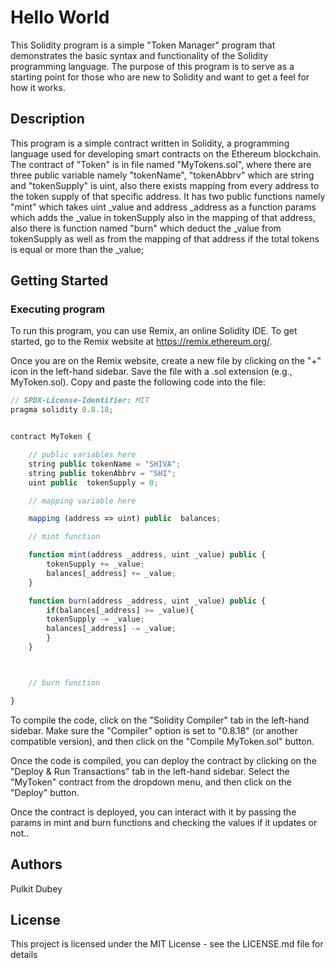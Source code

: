 # Hello World

This Solidity program is a simple "Token Manager" program that demonstrates the basic syntax and functionality of the Solidity programming language. The purpose of this program is to serve as a starting point for those who are new to Solidity and want to get a feel for how it works.

## Description

This program is a simple contract written in Solidity, a programming language used for developing smart contracts on the Ethereum blockchain. The contract of "Token" is in file named "MyTokens.sol", where there are three public variable namely "tokenName", "tokenAbbrv" which are string and "tokenSupply" is uint, also there exists mapping from every address to the token supply of that specific address.
It has two public functions namely "mint" which takes uint _value and address _address as a function params which adds the _value in tokenSupply also in the mapping of that address, 
also there is function named "burn" which deduct the _value from tokenSupply as well as from the mapping of that address if the total tokens is equal or more than the _value;


## Getting Started

### Executing program

To run this program, you can use Remix, an online Solidity IDE. To get started, go to the Remix website at https://remix.ethereum.org/.

Once you are on the Remix website, create a new file by clicking on the "+" icon in the left-hand sidebar. Save the file with a .sol extension (e.g., MyToken.sol). Copy and paste the following code into the file:

```javascript
// SPDX-License-Identifier: MIT
pragma solidity 0.8.18;


contract MyToken {

    // public variables here
    string public tokenName = "SHIVA";
    string public tokenAbbrv = "SHI";
    uint public  tokenSupply = 0;

    // mapping variable here

    mapping (address => uint) public  balances;

    // mint function

    function mint(address _address, uint _value) public {
        tokenSupply += _value;
        balances[_address] += _value;
    }

    function burn(address _address, uint _value) public {
        if(balances[_address] >= _value){
        tokenSupply -= _value;
        balances[_address] -= _value;
        }
    }



    // burn function

}


```

To compile the code, click on the "Solidity Compiler" tab in the left-hand sidebar. Make sure the "Compiler" option is set to "0.8.18" (or another compatible version), and then click on the "Compile MyToken.sol" button.

Once the code is compiled, you can deploy the contract by clicking on the "Deploy & Run Transactions" tab in the left-hand sidebar. Select the "MyToken" contract from the dropdown menu, and then click on the "Deploy" button.

Once the contract is deployed, you can interact with it by passing the params in mint and burn functions and checking the values if it updates or not..

## Authors

Pulkit Dubey 

## License

This project is licensed under the MIT License - see the LICENSE.md file for details
